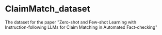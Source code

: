 # ClaimMatch_dataset
The dataset for the paper "Zero-shot and Few-shot Learning with Instruction-following LLMs for Claim Matching in Automated Fact-checking"
